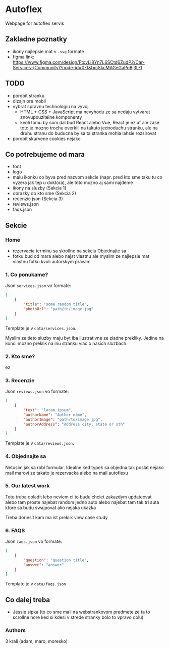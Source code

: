 # Autoflex

Webpage for autoflex servis

## Zakladne poznatky

- ikony najlepsie mat v `.svg` formate
- figma link: https://www.figma.com/design/FtovLi8Yn7L6SCtd6ZudP2/Car-Services-(Community)?node-id=0-1&t=cSkcMAGeGaPq8j3L-1

## TODO

- porobit stranku
- dizajn pre mobil
- vybrat spravnu technologiu na vyvoj
    - HTML + CSS + JavaScript ma nevyhodu ze sa nedaju vytvarat znovupouzitelne komponenty
    - kvoli tomu by som dal bud React alebo Vue, React je ez af ale zase toto je mozno trochu overkill na takuto jednoduchu stranku, ale na druhu stranu do buducna by sa ta stranka mohla lahsie rozsirovat
- porobit skurvene cookies nejako

## Co potrebujeme od mara

- font
- logo
- malu ikonku co byva pred nazvom sekcie (napr. pred kto sme taku tu co vyzera jak tep u doktora), ale toto mozno aj sami najdeme
- ikony na sluzby (Sekcia 1)
- obrazky do kto sme (Sekcia 2)
- recenzie json (Sekcia 3)
- reviews.json
- faqs.json

## Sekcie

### Home

- rezervacia terminu sa skrollne na sekciu Objednajte sa
- fotku bud od mara alebo najst vlastnu ale myslim ze najlepsie mat vlastnu fotku kvoli autorskym pravam

### 1. Co ponukame?

Json `services.json` vo formate:

```json
[
    {
        "title": "some random title",
        "photoUrl": "path/to/image.jpg"
    }
]
```

Template je v `data/services.json`.

Myslim ze tieto sluzby maju byt iba ilustrativne ze ziadne prekliky. Jedine na konci mozno preklik na inu stranku viac o nasich sluzbach.

### 2. Kto sme?

ez

### 3. Recenzie

Json `reviews.json` vo formate:

```json
[
    {
        "text": "lorem ipsum",
        "authorName": "Author name",
        "authorImage": "path/to/image.jpg",
        "authorAddress": "Address city, state or sth"
    }
]
```

Template je v `data/reviews.json`.

### 4. Objednajte sa

Netusim jak sa robi formular. Idealne ked typek sa objedna tak poslat nejako mail marovi ze takato je rezervacka alebo na mail autoflexu

### 5. Our latest work

Toto treba doladit lebo neviem ci to budu chciet zakazdym updateovat alebo tam proste najebat random jedno auto alebo najebat tam tak tri auta ktore sa budu swajpovat ako nejaka ukazka

Treba doriesit kam ma ist preklik view case study

### 6. FAQS

Json `faqs.json` vo formate:

```json
[
    {
        "question": "question title",
        "answer": "answer"
    }
]
```

Template je v `data/faqs.json`

## Co dalej treba

- Jessie sipka (to co sme mali na webstrankovom predmete ze ta to scrollne hore ked si kdesi v strede stranky bolo to vpravo dolu)

### Authors

3 krali (adam, maro, moresko)

